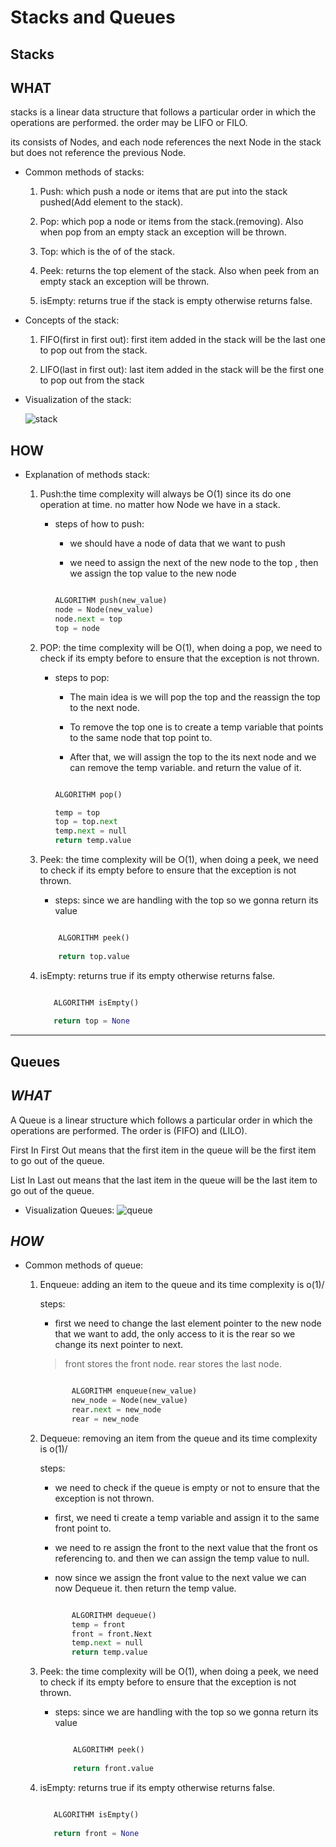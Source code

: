 # Stacks and Queues

## **Stacks**

## **WHAT**

stacks is a linear data structure that follows a particular order in which the operations are performed. the order may be LIFO or FILO.

its consists of Nodes, and each node references the next Node in the stack but does not reference the previous Node.

- Common methods of stacks:

    1. Push: which push a node or items that are put into the stack pushed(Add element to the stack).

    2. Pop: which pop a node or items from the stack.(removing). Also when pop from an empty stack an exception will be thrown.

    3. Top: which is the of of the stack.

    4. Peek: returns the top element of the stack. Also when peek from an empty stack an exception will be thrown.

    5. isEmpty: returns true if the stack is empty otherwise returns false.

- Concepts of the stack:

    1. FIFO(first in first out): first item added in the stack will be the last one to pop out from the stack.

    2. LIFO(last in first out): last item added in the stack will be the first one to pop out from the stack

- Visualization of the stack:

    ![stack](https://codefellows.github.io/common_curriculum/data_structures_and_algorithms/Code_401/class-10/resources/images/stack1.PNG)

## **HOW**

- Explanation of methods stack:

    1. Push:the time complexity will always be O(1) since its do one operation at time. no matter how Node we have in a stack.

        - steps of how to push:

            - we should have a node of data that we want to push

            - we need to assign the next of the new node to the top , then we assign the top value to the new node

            ```python

            ALGORITHM push(new_value)
            node = Node(new_value)
            node.next = top
            top = node

            ```

    2. POP: the time complexity will be O(1), when doing a pop, we need to check if its empty before to ensure that the exception is not thrown.

        - steps to pop:

            - The main idea is we will pop the top and the reassign the top to the next node.

            - To remove the top one is to create a temp variable that points to the same node that top point to.

            - After that, we will assign the top to the its next node and we can remove the temp variable. and return the value of it.

            ```python

            ALGORITHM pop()
            
            temp = top
            top = top.next
            temp.next = null
            return temp.value

            ```

    3. Peek: the time complexity will be O(1), when doing a peek, we need to check if its empty before to ensure that the exception is not thrown.

        - steps: since we are handling with the top so we gonna return its value

        ```python

            ALGORITHM peek()
            
            return top.value

        ```

    4. isEmpty: returns true if its empty otherwise returns false.

         ```python

            ALGORITHM isEmpty()
            
            return top = None

        ```

-----------

## **Queues**

## ***WHAT***

A Queue is a linear structure which follows a particular order in which the operations are performed. The order is (FIFO) and (LILO).

First In First Out means that the first item in the queue will be the first item to go out of the queue.

List In Last out means that the last item in the queue will be the last item to go out of the queue.

- Visualization Queues:
    ![queue](https://codefellows.github.io/common_curriculum/data_structures_and_algorithms/Code_401/class-10/resources/images/Queue.PNG)

## ***HOW***

- Common methods of queue:

    1. Enqueue: adding an item to the queue and its time complexity is o(1)/

        steps:
         - first we need to change the last element pointer to the new node that we want to add, the only access to it is the rear so we change its next pointer to next.

         > front stores the front node.
         > rear stores the last node.

         ```python

                ALGORITHM enqueue(new_value)
                new_node = Node(new_value)
                rear.next = new_node
                rear = new_node

        ```

    2. Dequeue: removing an item from the queue and its time complexity is o(1)/

        steps:
         - we need to check if the queue is empty or not to ensure that the exception is not thrown.

         - first, we need ti create a temp variable and assign it to the same front point to.

         - we need to re assign the front to the next value that the front os referencing to. and then we can assign the temp value to null.

         - now since we assign the front value to the next value we can now Dequeue it. then return the temp value.

         ```python

                ALGORITHM dequeue()
                temp = front
                front = front.Next
                temp.next = null
                return temp.value
        ```

    3. Peek: the time complexity will be O(1), when doing a peek, we need to check if its empty before to ensure that the exception is not thrown.

        - steps: since we are handling with the top so we gonna return its value

            ```python

                ALGORITHM peek()
                
                return front.value

            ```

    4. isEmpty: returns true if its empty otherwise returns false.

         ```python

            ALGORITHM isEmpty()
            
            return front = None

        ```
